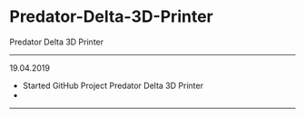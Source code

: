 # Predator-Delta-3D-Printer
Predator Delta 3D Printer
*****
19.04.2019   
* Started GitHub Project Predator Delta 3D Printer   
*
*****
